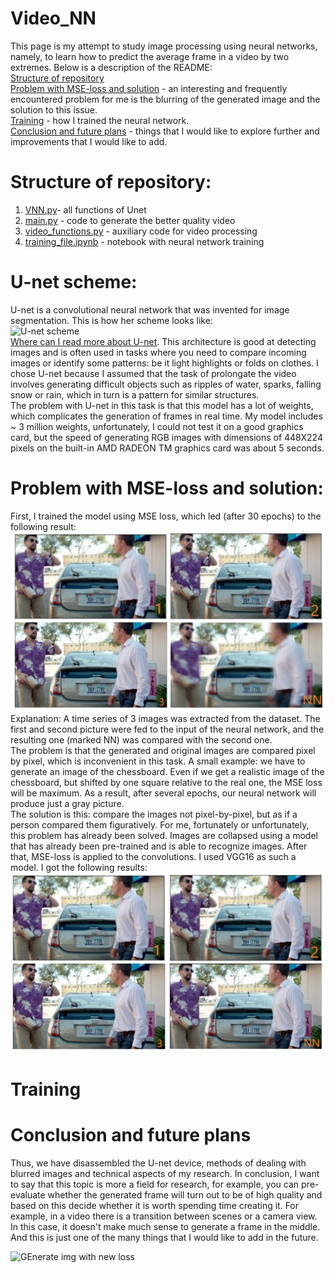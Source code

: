 # Video_NN
This page is my attempt to study image processing using neural networks, namely, to learn how to predict the average frame in a video by two extremes.
Below is a description of the README: <br />
[Structure of repository](#Structure-of-repository) <br />
[Problem with MSE-loss and solution](#Problem-with-MSE-loss-and-solution) -  an interesting and frequently encountered problem for me is the blurring of the generated image and the solution to this issue. <br />
[Training](#Training) - how I trained the neural network. <br />
[Сonclusion and future plans](#Сonclusion-and-future-plans) - things that I would like to explore further and improvements that I would like to add. 
# Structure of repository:
1. [VNN.py](https://github.com/berkutivan/Video_NN/blob/main/VNN.py)- all functions of Unet
2. [main.py](https://github.com/berkutivan/Video_NN/blob/main/main.py) - code to generate the better quality video
3. [video_functions.py](https://github.com/berkutivan/Video_NN/blob/main/video_functions.py) - auxiliary code for video processing
4. [training_file.ipynb](https://github.com/berkutivan/Video_NN/blob/main/training_file.ipynb) - notebook with neural network training
# U-net scheme:
U-net is a convolutional neural network that was invented for image segmentation. This is how her scheme looks like:
 <br />
![U-net scheme](https://aswinvisva.me/images/unet.png)
 <br />
[Where can I read more about U-net](https://www.geeksforgeeks.org/u-net-architecture-explained/). This architecture is good at detecting images and is often used in tasks where you need to compare incoming images or identify some patterns: be it light highlights or folds on clothes. 
I chose U-net because I assumed that the task of prolongate the video involves generating difficult objects such as ripples of water, sparks, falling snow or rain, which in turn is a pattern for similar structures.  <br /> 
The problem with U-net in this task is that this model has a lot of weights, which complicates the generation of frames in real time.
My model includes ~ 3 million weights, unfortunately, I could not test it on a good graphics card, but the speed of generating RGB images with dimensions of 448X224 pixels on the built-in AMD RADEON TM graphics card was about 5 seconds.
# Problem with MSE-loss and solution: 
First, I trained the model using MSE loss, which led (after 30 epochs) to the following result:
![Generate img with MSE loss](https://github.com/berkutivan/Video_NN/blob/main/before_result.jpg)
Explanation: A time series of 3 images was extracted from the dataset. The first and second picture were fed to the input of the neural network, and the resulting one (marked NN) was compared with the second one. <br />
The problem is that the generated and original images are compared pixel by pixel, which is inconvenient in this task. 
A small example: we have to generate an image of the chessboard. Even if we get a realistic image of the chessboard, but shifted by one square relative to the real one, the MSE loss will be maximum. As a result, after several epochs, our neural network will produce just a gray picture. <br />
The solution is this: compare the images not pixel-by-pixel, but as if a person compared them figuratively. For me, fortunately or unfortunately, this problem has already been solved.
Images are collapsed using a model that has already been pre-trained and is able to recognize images. After that, MSE-loss is applied to the convolutions.
I used VGG16 as such a model.  I got the following results:
![GEnerate img with new loss](https://github.com/berkutivan/Video_NN/blob/main/after_result.jpg)

# Training
# Сonclusion and future plans
Thus, we have disassembled the U-net device, methods of dealing with blurred images and technical aspects of my research.
In conclusion, I want to say that this topic is more a field for research, for example, you can pre-evaluate whether the generated frame will turn out to be of high quality and based on this decide whether it is worth spending time creating it. For example, in a video there is a transition between scenes or a camera view. In this case, it doesn't make much sense to generate a frame in the middle. And this is just one of the many things that I would like to add in the future.

![GEnerate img with new loss](https://github.com/berkutivan/Video_NN/blob/main/generate)

